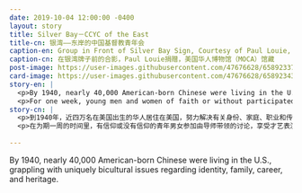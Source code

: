 ```yaml
---
date: 2019-10-04 12:00:00 -0400
layout: story
title: Silver Bay－CCYC of the East
title-cn: 银湾——东岸的中国基督教青年会
caption-en: Group in Front of Silver Bay Sign, Courtesy of Paul Louie, Museum of Chinese in America (MOCA) Collection
caption-cn: 在银湾牌子前的合影，Paul Louie捐赠，美国华人博物馆（MOCA）馆藏
post-image: https://user-images.githubusercontent.com/47676628/65892337-16d0b980-e374-11e9-9445-3710559cf4ea.jpg
card-image: https://user-images.githubusercontent.com/47676628/65892343-1b956d80-e374-11e9-9319-c1cb064eb539.jpg
story-en: |
  <p>By 1940, nearly 40,000 American-born Chinese were living in the U.S., grappling with uniquely bicultural issues regarding identity, family, career, and heritage. Originating in Lake Tahoe in 1933, the Chinese Christian Youth Conference (CCYC) was an unprecedented resource for Chinese American youth (from high school to post-college age) to grow as a new American community. “For youth, of youth, by youth,” the conference was organized entirely by youth cabinet members, offering the opportunity to explore Christianity without imposing religious doctrine in any way.</p>
  <p>For one week, young men and women of faith or without participated in mentor-led discussions and enjoyed summer-camp activities like talent shows and formal dances. In 1943, the director of the China Institute in New York, Dr. ChihMeng, proposed that a conference be extended east due to the success of the Tahoe conferences. After initial worries and hurdles including parental disapproval, time constraints, and the geographic separation of East Coast communities, the first CCYC of the East retreat took place at Silver Bay in New York in 1944, becoming the largest East Coast gathering of a Chinese American-organized youth group. In the relaxed and friendly atmosphere of Silver Bay, barriers of subgroups fell away, forging a new sense of Chinese American consciousness in a traditionally splintered region. In the words of conference attendee Shelley Mark, “Silver Bay has served to pry open the lid from the box of traditional isolation....It has brought together young men and women endowed with the same rich heritage and conscious of the same common goals.”</p>
story-cn: |
  <p>到1940年，近四万名在美国出生的华人居住在美国，努力解决有关身份、家庭、职业和传承等独特的双重文化问题。中国基督教青年会议（Chinese Christian Youth Conference），简称CCYC，于1933年在太浩湖成立，作为一个新型美国社区，CCYC是帮助华裔美国青年（从高中到大学毕业年龄段）成长的一个前所未有的资源。他们的口号是“为了青年人，属于青年人，发自青年人（For youth, of youth, by youth）”，该会议完全由青年内阁成员组织，提供了探索基督教的机会，但不以任何方式强加宗教教义。</p>
  <p>在为期一周的时间里，有信仰或没有信仰的青年男女参加由导师带领的讨论，享受才艺表演和正式舞会等夏令营活动。1943年，纽约华美协进社（China Institute）的社长孟治博士（Dr. ChihMeng）提出，由于太浩湖（Tahoe）大会的成功，大会将向东扩展。经过最初的担忧和障碍，包括父母的反对、时间的限制以及东海岸社区的地理距离，1944年，CCYC的第一个东部活动在纽约的银湾（Silver Bay）举行，成为一个华裔美国青年团体在东海岸举办的规模最大的集会。在银湾的轻松友好的氛围中，小群体之间的隔阂消失了，在这个传统上分散的区域形成了一种新的华裔美国人意识。用与会者Shelley Mark的话来说，“银湾的作用是撬开传统隔离的框框……它把具有同样丰富文化传承并意识到共同一致目标的青年男女聚集在一起。”</p>
  
---
```

By 1940, nearly 40,000 American-born Chinese were living in the U.S., grappling with uniquely bicultural issues regarding identity, family, career, and heritage. 
